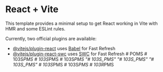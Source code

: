# React + Vite

This template provides a minimal setup to get React working in Vite with HMR and some ESLint rules.

Currently, two official plugins are available:

- [@vitejs/plugin-react](https://github.com/vitejs/vite-plugin-react/blob/main/packages/plugin-react/README.md) uses [Babel](https://babeljs.io/) for Fast Refresh
- [@vitejs/plugin-react-swc](https://github.com/vitejs/vite-plugin-react-swc) uses [SWC](https://swc.rs/) for Fast Refresh
#   P O M S  
 #   1 0 3 S _ P M S  
 #   1 0 3 S _ P M S  
 #   1 0 3 S _ P M S  
 "# 103S_PMS" 
"# 103S_PMS" 
"# 103S_PMS" 
#   1 0 3 S _ P M S  
 #   1 0 3 S _ P M S  
 #   1 0 3 R _ P M S  
 